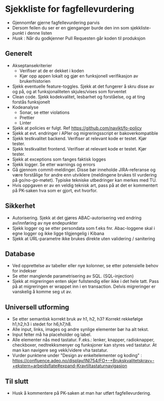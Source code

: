 # Sjekkliste for fagfellevurdering

- Gjennomfør gjerne fagfellevurdering parvis 
- Dersom feilen du ser er en gjenganger burde den inn som sjekkliste-punkt i denne listen
- _Husk_ : Når du godkjenner Pull Requesten går koden til produksjon

## Generelt

- Akseptansekriterier
  - Verifiser at de er dekket i koden
  - Kjør opp appen lokalt og gjør en funksjonell verifikasjon av brukerhistorien
- Sjekk eventuelle feature-toggles. Sjekk at det fungerer å skru disse av og på, og at funksjonaliteten skjules/vises som forventet
- Clean code. Sjekk kodekvalitet, lesbarhet og forståelse, og at ting forstås funksjonelt
- Kodeanalyse
  - Sonar, se etter violations
  - Prettier
  - Linter
- Sjekk at policies er fulgt. Ref https://github.com/navikt/fo-policy
- Sjekk at evt. endringer i APIer og migreringsscript er bakoverkompatible
- Sjekk testkvalitet backend. Verifiser at relevant kode er testet. Kjør tester.
- Sjekk testkvalitet frontend. Verifiser at relevant kode er testet. Kjør tester.
- Sjekk at exceptions som fanges faktisk logges 
- Sjekk logger. Se etter warnings og errors
- Gå gjennom commit-meldinger. Disse bør inneholde JIRA-referanse og være forstålige for andre enn utviklere (meldingene brukes til vurdering på go/no-go-møtet). Typiske tekniske utbedringer kan merkes med TU.
- Hvis oppgaven er av en veldig teknisk art, pass på at det er kommentert på PK-saken hva som er gjort, evt hvorfor.

## Sikkerhet
- Autorisering. Sjekk at det gjøres ABAC-autorisering ved endring av/innføring av nye endepunkter
- Sjekk logger og se etter persondata som f.eks fnr. Abac-loggene skal i egne logger og ikke ligge tilgjengelig i Kibana
- Sjekk at URL-parametre ikke brukes direkte uten validering / sanitering	

## Database
- Ved opprettelse av tabeller eller nye kolonner, se etter potensielle behov for indekser
- Se etter manglende parametrisering av SQL. (SQL-injection)
- Sjekk at migreringen enten skjer fullstendig eller ikke i det hele tatt. Pass på at migreringen er wrappet inn i en transaction. Delvis migreringer er vanskelig å komme seg ut av.

## Universell utforming
- Se etter semantisk korrekt bruk av h1, h2, h3? Korrekt rekkefølge h1,h2,h3 i stedet for h6,h7,h8.
- Alle input, links, images og andre synlige elementer bør ha alt tekst.
- Input felter må ha placeholder og label.
- Alle elementer nås med tastatur. F.eks.: lenker, knapper, radioknapper, checkboxer, nedtrekksmenyer og funksjoner kan styres ved tastatur. At man kan navigere seg vekk/videre vha tastatur.
- Vurder punktene under "Design av enkeltelementer og koding" : https://confluence.adeo.no/display/INI754/FO+-+Brukskvalitetskrav+-+ekstern+arbeidsflate#expand-Kravtiltastaturnavigasjon

## Til slutt
- Husk å kommentere på PK-saken at man har utført fagfellevurdering.
  
